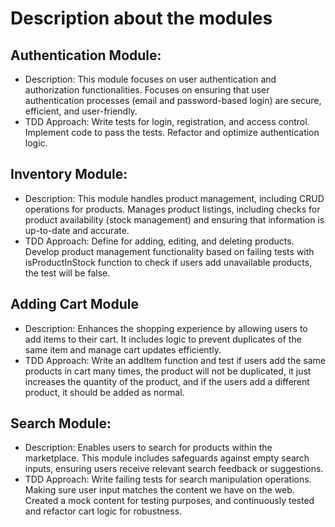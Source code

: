 # Description about the modules

## Authentication Module:

  * Description: This module focuses on user authentication and authorization functionalities. Focuses on ensuring that user authentication processes (email and password-based login) are secure, efficient, and user-friendly.
  * TDD Approach: Write tests for login, registration, and access control. Implement code to pass the tests. Refactor and optimize authentication logic. 

## Inventory Module:
  * Description: This module handles product management, including CRUD operations for products. Manages product listings, including checks for product availability (stock management) and ensuring that information is up-to-date and accurate.
  * TDD Approach: Define for adding, editing, and deleting products. Develop product management functionality based on failing tests with isProductInStock function to check if users add unavailable products, the test will be false.

## Adding Cart Module
  * Description: Enhances the shopping experience by allowing users to add items to their cart. It includes logic to prevent duplicates of the same item and manage cart updates efficiently.
  * TDD Approach: Write an addItem function and test if users add the same products in cart many times, the product will not be duplicated, it just increases the quantity of the product, and if the users add a different product, it should be added as normal.

## Search Module:
  * Description: Enables users to search for products within the marketplace. This module includes safeguards against empty search inputs, ensuring users receive relevant search feedback or suggestions.
  * TDD Approach: Write failing tests for search manipulation operations. Making sure user input matches the content we have on the web. Created a mock content for testing purposes, and continuously tested and refactor cart logic for robustness.

